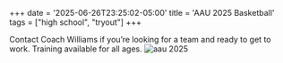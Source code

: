 +++
date = '2025-06-26T23:25:02-05:00'
title = 'AAU 2025 Basketball'
tags = ["high school", "tryout"]
+++
<!-- {{< instagram DKxS4QBRTNc >}} -->
<!-- {{< instagram CxOWiQNP2MO >}} -->

<!-- # This is a new post for the ud website -->
Contact Coach Williams if you’re looking for a team and ready to get to work. Training available for all ages. 
![aau 2025](/img/udpost1.png)

